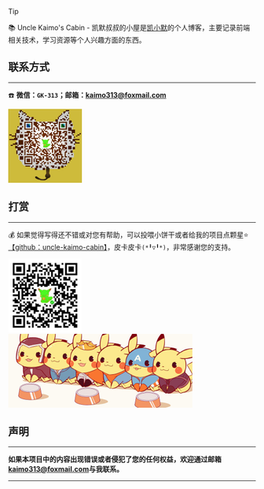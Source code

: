 > [!TIP]
> 📚 Uncle Kaimo's Cabin - 凯默叔叔的小屋是[凯小默](https://blog.csdn.net/kaimo313)的个人博客，主要记录前端相关技术，学习资源等个人兴趣方面的东西。

## 联系方式
---

☎️ **微信：`GK-313`；邮箱：[kaimo313@foxmail.com](mailto:kaimo313@foxmail.com)**

<img width="150" src='_img/mm_qrcode.png' alt="微信"/>

## 打赏
---

💰 如果觉得写得还不错或对您有帮助，可以投喂小饼干或者给我的项目点颗星⭐[【github：uncle-kaimo-cabin】](https://github.com/kaimo313/uncle-kaimo-cabin)，皮卡皮卡`(*╹▽╹*)`，非常感谢您的支持。

<img width="150" src='_img/mm_facetoface_collect_qrcode.png' alt="微信支付"/>
<img width="375" src="_img/pikapika.jpg"/>

## 声明

---

**如果本项目中的内容出现错误或者侵犯了您的任何权益，欢迎通过邮箱[kaimo313@foxmail.com](mailto:kaimo313@foxmail.com)与我联系。**

---

<!-- 版权 -->
<copyright></copyright>
